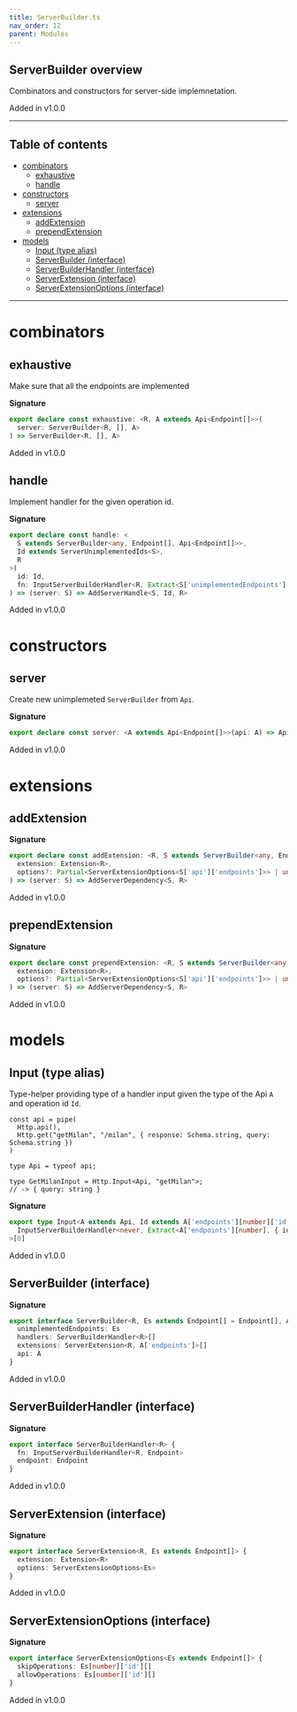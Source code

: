 ```yaml
---
title: ServerBuilder.ts
nav_order: 12
parent: Modules
---
```


## ServerBuilder overview

Combinators and constructors for server-side implemnetation.

Added in v1.0.0

---

<h2 class="text-delta">Table of contents</h2>

- [combinators](#combinators)
  - [exhaustive](#exhaustive)
  - [handle](#handle)
- [constructors](#constructors)
  - [server](#server)
- [extensions](#extensions)
  - [addExtension](#addextension)
  - [prependExtension](#prependextension)
- [models](#models)
  - [Input (type alias)](#input-type-alias)
  - [ServerBuilder (interface)](#serverbuilder-interface)
  - [ServerBuilderHandler (interface)](#serverbuilderhandler-interface)
  - [ServerExtension (interface)](#serverextension-interface)
  - [ServerExtensionOptions (interface)](#serverextensionoptions-interface)

---

# combinators

## exhaustive

Make sure that all the endpoints are implemented

**Signature**

```ts
export declare const exhaustive: <R, A extends Api<Endpoint[]>>(
  server: ServerBuilder<R, [], A>
) => ServerBuilder<R, [], A>
```

Added in v1.0.0

## handle

Implement handler for the given operation id.

**Signature**

```ts
export declare const handle: <
  S extends ServerBuilder<any, Endpoint[], Api<Endpoint[]>>,
  Id extends ServerUnimplementedIds<S>,
  R
>(
  id: Id,
  fn: InputServerBuilderHandler<R, Extract<S['unimplementedEndpoints'][number], { id: Id }>>
) => (server: S) => AddServerHandle<S, Id, R>
```

Added in v1.0.0

# constructors

## server

Create new unimplemeted `ServerBuilder` from `Api`.

**Signature**

```ts
export declare const server: <A extends Api<Endpoint[]>>(api: A) => ApiToServer<A>
```

Added in v1.0.0

# extensions

## addExtension

**Signature**

```ts
export declare const addExtension: <R, S extends ServerBuilder<any, Endpoint[], Api<Endpoint[]>>>(
  extension: Extension<R>,
  options?: Partial<ServerExtensionOptions<S['api']['endpoints']>> | undefined
) => (server: S) => AddServerDependency<S, R>
```

Added in v1.0.0

## prependExtension

**Signature**

```ts
export declare const prependExtension: <R, S extends ServerBuilder<any, Endpoint[], Api<Endpoint[]>>>(
  extension: Extension<R>,
  options?: Partial<ServerExtensionOptions<S['api']['endpoints']>> | undefined
) => (server: S) => AddServerDependency<S, R>
```

Added in v1.0.0

# models

## Input (type alias)

Type-helper providing type of a handler input given the type of the
Api `A` and operation id `Id`.

```
const api = pipe(
  Http.api(),
  Http.get("getMilan", "/milan", { response: Schema.string, query: Schema.string })
)

type Api = typeof api;

type GetMilanInput = Http.Input<Api, "getMilan">;
// -> { query: string }
```

**Signature**

```ts
export type Input<A extends Api, Id extends A['endpoints'][number]['id']> = Parameters<
  InputServerBuilderHandler<never, Extract<A['endpoints'][number], { id: Id }>>
>[0]
```

Added in v1.0.0

## ServerBuilder (interface)

**Signature**

```ts
export interface ServerBuilder<R, Es extends Endpoint[] = Endpoint[], A extends Api = Api> {
  unimplementedEndpoints: Es
  handlers: ServerBuilderHandler<R>[]
  extensions: ServerExtension<R, A['endpoints']>[]
  api: A
}
```

Added in v1.0.0

## ServerBuilderHandler (interface)

**Signature**

```ts
export interface ServerBuilderHandler<R> {
  fn: InputServerBuilderHandler<R, Endpoint>
  endpoint: Endpoint
}
```

Added in v1.0.0

## ServerExtension (interface)

**Signature**

```ts
export interface ServerExtension<R, Es extends Endpoint[]> {
  extension: Extension<R>
  options: ServerExtensionOptions<Es>
}
```

Added in v1.0.0

## ServerExtensionOptions (interface)

**Signature**

```ts
export interface ServerExtensionOptions<Es extends Endpoint[]> {
  skipOperations: Es[number]['id'][]
  allowOperations: Es[number]['id'][]
}
```

Added in v1.0.0
